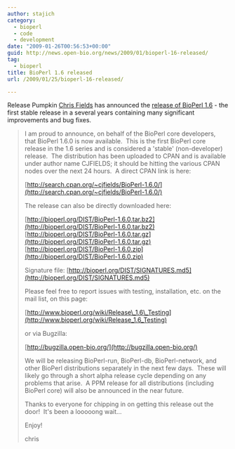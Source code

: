 ```yaml
---
author: stajich
category:
  - bioperl
  - code
  - development
date: "2009-01-26T00:56:53+00:00"
guid: http://news.open-bio.org/news/2009/01/bioperl-16-released/
tag:
  - bioperl
title: BioPerl 1.6 released
url: /2009/01/25/bioperl-16-released/

---
```

Release Pumpkin [Chris Fields](http://bioperl.org/wiki/User:Cjfields) has announced the [release of BioPerl 1.6](http://bioperl.org/wiki/Getting_BioPerl#BioPerl_Releases) \- the first stable release in a several years containing many significant improvements and bug fixes.

> I am proud to announce, on behalf of the BioPerl core developers, that BioPerl 1.6.0 is now available.  This is the first BioPerl core release in the 1.6 series and is considered a 'stable' (non-developer) release.  The distribution has been uploaded to CPAN and is available under author name CJFIELDS; it should be hitting the various CPAN nodes over the next 24 hours.  A direct CPAN link is here:
>
> [http://search.cpan.org/~cjfields/BioPerl-1.6.0/](http://search.cpan.org/~cjfields/BioPerl-1.6.0/)
>
> The release can also be directly downloaded here:
>
> [http://bioperl.org/DIST/BioPerl-1.6.0.tar.bz2](http://bioperl.org/DIST/BioPerl-1.6.0.tar.bz2) [http://bioperl.org/DIST/BioPerl-1.6.0.tar.gz](http://bioperl.org/DIST/BioPerl-1.6.0.tar.gz) [http://bioperl.org/DIST/BioPerl-1.6.0.zip](http://bioperl.org/DIST/BioPerl-1.6.0.zip)
>
> Signature file:
> [http://bioperl.org/DIST/SIGNATURES.md5](http://bioperl.org/DIST/SIGNATURES.md5)
>
> Please feel free to report issues with testing, installation, etc. on the mail list, on this page:
>
> [http://www.bioperl.org/wiki/Release\_1.6\_Testing](http://www.bioperl.org/wiki/Release_1.6_Testing)
>
> or via Bugzilla:
>
> [http://bugzilla.open-bio.org/](http://bugzilla.open-bio.org/)
>
> We will be releasing BioPerl-run, BioPerl-db, BioPerl-network, and other BioPerl distributions separately in the next few days.  These will likely go through a short alpha release cycle depending on any problems that arise.  A PPM release for all distributions (including BioPerl core) will also be announced in the near future.
>
> Thanks to everyone for chipping in on getting this release out the door!  It's been a looooong wait...
>
> Enjoy!
>
> chris
